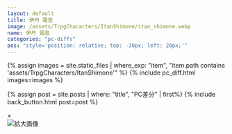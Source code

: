 ```yaml
---
layout: default
title: 伊丹 霜音
image: /assets/TrpgCharacters/ItanShimone/itan_shimone.webp
name: 伊丹 霜音
categories: "pc-diffs"
pos: "style='position: relative; top: -30px; left: 20px;'"
---
```


{% assign images = site.static_files | where_exp: "item", "item.path contains 'assets/TrpgCharacters/ItanShimone'" %}
{% include pc_diff.html images=images %}

{% assign post = site.posts | where: "title", "PC差分" | first%}
{% include back_button.html post=post %}

<div class="modal" id="modal">
    <span class="close" id="close">&times;</span>
    <div class="modal-content">
        <img id="modalImg" alt="拡大画像">
    </div>
</div>

<script src="{{ site.baseurl }}/script/modal-window.js"></script>
